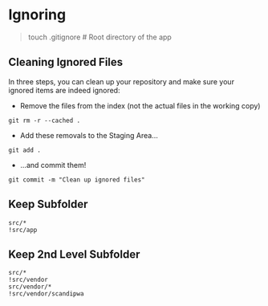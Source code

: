 # Ignoring

> touch .gitignore # Root directory of the app


## Cleaning Ignored Files

In three steps, you can clean up your repository and make sure your ignored items are indeed ignored:

* Remove the files from the index (not the actual files in the working copy)
```
git rm -r --cached .
```

* Add these removals to the Staging Area...
```
git add .
```

* ...and commit them!
```
git commit -m "Clean up ignored files"
```

## Keep Subfolder
```
src/*
!src/app
```

## Keep 2nd Level Subfolder

```
src/*
!src/vendor
src/vendor/*
!src/vendor/scandipwa
```

